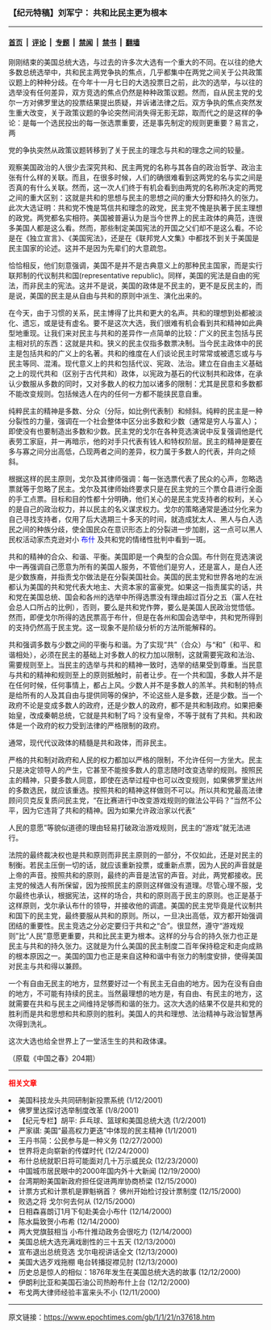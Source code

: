 ### 【纪元特稿】刘军宁： 共和比民主更为根本

---

#### [首页](../../../..?n37618) &nbsp;|&nbsp; [评论](../../../../../epoch-comment?n37618) &nbsp;|&nbsp; [专题](../../../../../epoch-special?n37618) &nbsp;|&nbsp; [禁闻](../../../../../epoch-news?n37618) &nbsp;|&nbsp; [禁书](../../../../../books?n37618) &nbsp;|&nbsp; [翻墙](https://github.com/gfw-breaker/nogfw/blob/master/README.md?n37618)


<div class="post_content" id="artbody" itemprop="articleBody">
 <!-- article content begin -->
 <p>
  刚刚结束的美国总统大选，与过去的许多次大选有一个重大的不同。在以往的绝大多数总统选举中，共和民主两党争执的焦点，几乎都集中在两党之间关于公共政策议题上的种种分歧。在今年十一月七日的大选投票日之前，此次的选举，与以往的选举没有任何差异，双方竞选的焦点仍然是种种政策议题。然而，自从民主党的戈尔一方对佛罗里达的投票结果提出质疑，并诉诸法律之后。双方争执的焦点突然发生重大改变，关于政策议题的争论突然间消失得无影无踪，取而代之的是这样的争论：是每一个选民投出的每一张选票重要，还是事先制定的规则更重要？易言之，两
 </p>
 <p>
  党的争执突然从政策议题转移到了关于民主的理念与共和的理念之间的较量。
 </p>
 <p>
  观察美国政治的人很少去深究共和、民主两党的名称与其各自的政治哲学、政治主张有什么样的关联。而且，在很多时候，人们的确很难看到这两党的名与实之间是否真的有什么关联。然而，这一次人们终于有机会看到由两党的名称所决定的两党之间的重大区别：这就是共和的思想与民主的思想之间的重大分野和持久的张力。此次大选证明：共和党不愧是笃信共和理念的政党，民主党不愧是执著于民主理想的政党。两党都名实相符。美国被普遍认为是当今世界上的民主政体的典范，连很多美国人都是这么看。然而，那些制定美国宪法的开国之父们却不是这么看。不论是在《独立宣言》、《美国宪法》，还是在《联邦党人文集》中都找不到关于美国是民主国家的论述。这并不是因为先辈们的大意疏忽。
 </p>
 <p>
  恰恰相反，他们刻意强调，美国不是并不是古典意义上的那种民主国家，而是实行联邦制的代议制共和国(representative republic)。同样，美国的宪法是自由的宪法，而非民主的宪法。这并不是说，美国的政体是不民主的，更不是反民主的，而是说，美国的民主是从自由与共和的原则中派生、演化出来的。
 </p>
 <p>
  在今天，由于习惯的关系，民主博得了比共和更大的名声。共和的理想到处都被淡化、遗忘，或是徒有虚名。要不是这次大选，我们很难有机会看到共和精神如此典型地重现。让我们来对民主与共和的差异作一点简单的比较：广义的民主包括与民主相对抗的东西：这就是共和。狭义的民主仅指多数票决制。当今民主政体中的民主是包括共和的广义上的名著。共和的维度在人们谈论民主时常常或被遗忘或与与民主等同、混淆。现代意义上的共和包括代议、宪政、法治。建立在自由主义基础之上的现代共和（区别于古代共和）政体，以宪政为基石的代议制共和政体，在承认少数服从多数的同时，又对多数人的权力加以诸多的限制：尤其是民意和多数都不能改变规则。包括候选人在内的任何一方都不能挟民意自重。
 </p>
 <p>
  纯粹民主的精神是多数、分众（分际，如比例代表制）和倾斜。纯粹的民主是一种分裂性的力量，强调在一个社会整体中区分出多数和少数（通常是穷人与富人）；即使没有也要制造出多数和少数。民主党的戈尔在各种竞选演说中反复强调他是代表劳工家庭，并一再暗示，他的对手只代表有钱人和特权阶层。民主的精神是要在多与寡之间分出高低，凸现两者之间的差异，权力属于多数人的代表，并向之倾斜。
 </p>
 <p>
  根据这样的民主原则，戈尔及其律师强调：每一张选票代表了民众的心声，忽略选票就等于忽略了民主。戈尔及其律师始终要求只是在民主党的三个票仓县进行全面的手工点票。目标和目的性都十分明确，他们关心的是民主党支持者的权利，关心的是自己的政治权力，并以民主的名义谋求权力。戈尔的策略通常是通过分化来为自己寻找支持者，仅用了后大选期三十多天的时间，就造成犹太人、黑人与白人选民之间的种族分歧，使全国民众在意识形态上的分裂进一步加剧，这一点可以黑人民权活动家杰克逊对小
  <ok href="https://www.epochtimes.com/news/epochnews/news/Focus.asp?Focus_ID=702">
   <font color="blue">
    布什
   </font>
  </ok>
  及共和党的情绪性批判中看到一斑。
 </p>
 <p>
  共和的精神的合众、和谐、平衡。美国即是一个典型的合众国。布什则在竞选演说中一再强调自己愿意为所有的美国人服务，不管他们是穷人，还是富人，是白人还是少数族裔，并指责戈尔做法是在分裂美国社会。美国的民主党和世界各地的左派都认为美国的共和党代表大地主、大资本家的富豪党。如果这一指责属实的话，共和党在美国总统、国会和各州的选举中所得选票没有理由超过百分之五（富人在社会总人口所占的比例），否则，要么是共和党作弊，要么是美国人民政治觉悟低。然而，即便戈尔所得的选民票高于布什，但是在各州和国会选举中，共和党所得到的支持仍然高于民主党。这一现象不是阶级分析的方法所能解释的。
 </p>
 <p>
  共和强调多数与少数之间的平衡与和谐。为了实现“共”（合众）与“和”（和平、和谐相处），必须在民主的基础上对多数人的权力加以限制，这就需要宪政和法治、需要规则至上。当民主的选举与共和的精神一致时，选举的结果受到尊重。当民意与共和的精神和规则至上的原则抵触时，前者让步。在一个共和国，多数人并不是在任何时候，任何事情上，都占上风。少数人并不是多数人的羔羊。共和制的特点是给所有的人及其自由与提供同等的保护，不论这些人是多数，还是少数。当一个政府不论是变成多数人的政府，还是少数人的政府，都不是共和制政府。如果把秦始皇，改成秦朝总统，它就是共和制了吗？没有皇帝，不等于就有了共和。共和政体是一个政府的权力受到法律的严格限制的政府。
 </p>
 <p>
  通常，现代代议政体的精髓是共和政体，而非民主。
 </p>
 <p>
  严格的共和制对政府和人民的权力都加以严格的限制，不允许任何一方坐大。民主只是决定领导人的产生，它甚至不能按多数人的意志随时改变选举的规则。按照民主的精神，只要多数人同意，即使在选举过程中也可以改变规则，如果佛罗里达州的多数选民，就应该重选。按照共和的精神这样做则不可以。所以共和党最高法律顾问贝克反复质问民主党，“在比赛进行中改变游戏规则的做法公平码？”当然不公平，因为它违背了共和的精神。因为如果允许政治家以代表“
 </p>
 <p>
  人民的意愿”等貌似道德的理由轻易打破政治游戏规则，民主的“游戏”就无法进行。
 </p>
 <p>
  法院的最终裁决权也是共和原则而非民主原则的一部分，不仅如此，还是对民主的制衡。若民主压倒一切的话，就应该重新投票，或重新点票，因为人民的声音就是上帝的声音。按照共和的原则，最终的声音是法官的声音。对此，两党都接收。民主党的候选人有所保留，因为按照民主的原则这样做没有道理。尽管心理不服，戈尔最终也承认，根据宪法，这样的场合，共和的原则高于民主的原则。也正是基于这样原则，戈尔承认布什的领导，并接收他的调遣。美国的民主党毕竟是代议制共和国下的民主党，最终要服从共和的原则。所以，一旦决出高低，双方都开始强调团结的重要性。民主竞选之分必定要归于共和之“合”。很显然，遵守“游戏规则”比“人民”意愿更重要，共和比民主更为根本。这样的分与合的持久张力也正是民主与共和的持久张力。这就是为什么美国的民主制度二百年保持稳定和走向成熟的根本原因之一。美国的国力也正是来自这种和谐中有张力的制度安排，使得美国对民主与共和得以兼顾。
 </p>
 <p>
  一个有自由无民主的地方，显然要好过一个有民主无自由的地方。因为在没有自由的地方，不可能有持续的民主。当然最理想的地方是，有自由、有民主的地方，这就需要在共和与民主之间维持足够而和谐的张力。这次大选的结果不仅是共和党的胜利而是共和思想和共和原则的胜利。美国人的共和理想、法治精神与政治智慧再次得到洗礼。
 </p>
 <p>
  这次大选也给全世界上了一堂活生生的共和政体课。
 </p>
 <p>
  （原载《中国之春》204期）
 </p>
 <hr/>
 <p>
  <b>
   <font color="red">
    相关文章
   </font>
  </b>
  <br/>
 </p>
 <li>
  <ok href="http://epochtimes.com/news/epochnews/newscontent.asp?ID=33575" target="_blank">
   美国科技龙头共同研制新投票系统
  </ok>
  (1/12/2001)
  <li>
   <ok href="http://epochtimes.com/news/epochnews/newscontent.asp?ID=31605" target="_blank">
    佛罗里达探讨选举制度改革
   </ok>
   (1/8/2001)
   <li>
    <ok href="http://epochtimes.com/news/epochnews/newscontent.asp?ID=29094" target="_blank">
     【纪元专栏】胡平: 乒乓球、篮球和美国总统大选
    </ok>
    (1/2/2001)
    <li>
     <ok href="http://epochtimes.com/news/epochnews/newscontent.asp?ID=28516" target="_blank">
      严家祺: 美国“最高权力更迭”中体现的民主精神
     </ok>
     (1/1/2001)
     <li>
      <ok href="http://epochtimes.com/news/epochnews/newscontent.asp?ID=27313" target="_blank">
       王丹书简：公民参与是一种义务
      </ok>
      (12/27/2000)
      <li>
       <ok href="http://epochtimes.com/news/epochnews/newscontent.asp?ID=26550" target="_blank">
        世界将走向崭新的传媒时代
       </ok>
       (12/24/2000)
       <li>
        <ok href="http://epochtimes.com/news/epochnews/newscontent.asp?ID=26333" target="_blank">
         布什总统就职日将可能面对几十万示威民众
        </ok>
        (12/23/2000)
        <li>
         <ok href="http://epochtimes.com/news/epochnews/newscontent.asp?ID=25385" target="_blank">
          中国城市居民眼中的2000年国内外十大新闻
         </ok>
         (12/19/2000)
         <li>
          <ok href="http://epochtimes.com/news/epochnews/newscontent.asp?ID=24860" target="_blank">
           台湾期盼美国新政府担任促进两岸协商桥梁
          </ok>
          (12/15/2000)
          <li>
           <ok href="http://epochtimes.com/news/epochnews/newscontent.asp?ID=24747" target="_blank">
            计票方式和计票机是罪魁祸首？ 佛州开始检讨投计票制度
           </ok>
           (12/15/2000)
           <li>
            <ok href="http://epochtimes.com/news/epochnews/newscontent.asp?ID=24698" target="_blank">
             败选之将 戈尔何去何从
            </ok>
            (12/15/2000)
            <li>
             <ok href="http://epochtimes.com/news/epochnews/newscontent.asp?ID=24581" target="_blank">
              日相森喜朗订1月下旬赴美会小布什
             </ok>
             (12/14/2000)
             <li>
              <ok href="http://epochtimes.com/news/epochnews/newscontent.asp?ID=24559" target="_blank">
               陈水扁致贺小布希
              </ok>
              (12/14/2000)
              <li>
               <ok href="http://epochtimes.com/news/epochnews/newscontent.asp?ID=24554" target="_blank">
                两大党旗鼓相当 小布什推动政务会很吃力
               </ok>
               (12/14/2000)
               <li>
                <ok href="http://epochtimes.com/news/epochnews/newscontent.asp?ID=24434" target="_blank">
                 美国总统大选充满戏剧性的三十五天
                </ok>
                (12/13/2000)
                <li>
                 <ok href="http://epochtimes.com/news/epochnews/newscontent.asp?ID=24437" target="_blank">
                  宣布退出总统竞选 戈尔电视讲话全文
                 </ok>
                 (12/13/2000)
                 <li>
                  <ok href="http://epochtimes.com/news/epochnews/newscontent.asp?ID=24270" target="_blank">
                   美国大选歹戏拖棚 电台转播捉襟见肘
                  </ok>
                  (12/13/2000)
                  <li>
                   <ok href="http://epochtimes.com/news/epochnews/newscontent.asp?ID=24115" target="_blank">
                    历史总是惊人的相似：1876年发生在美国总统大选的故事
                   </ok>
                   (12/12/2000)
                   <li>
                    <ok href="http://epochtimes.com/news/epochnews/newscontent.asp?ID=23969" target="_blank">
                     伊朗利比亚和美国石油公司热盼布什上台
                    </ok>
                    (12/12/2000)
                    <li>
                     <ok href="http://epochtimes.com/news/epochnews/newscontent.asp?ID=23822" target="_blank">
                      布戈两大律师经验丰富来头不小
                     </ok>
                     (12/11/2000)
                     <br/>
                     <!-- article content end -->
                     <div id="below_article_ad">
                     </div>
                    </li>
                   </li>
                  </li>
                 </li>
                </li>
               </li>
              </li>
             </li>
            </li>
           </li>
          </li>
         </li>
        </li>
       </li>
      </li>
     </li>
    </li>
   </li>
  </li>
 </li>
</div>


---

原文链接：https://www.epochtimes.com/gb/1/1/21/n37618.htm